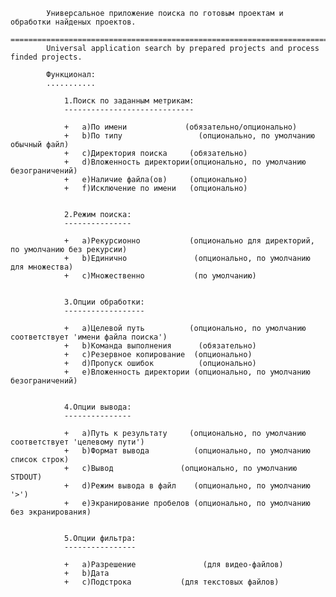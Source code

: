 			Универсальное приложение поиска по готовым проектам и обработки найденых проектов.
			==================================================================================
			Universal application search by prepared projects and process finded projects.

			Функционал:
			...........
			
				1.Поиск по заданным метрикам:
				-----------------------------

				+	a)По имени		       (обязательно/опционально)
				+	b)По типу		          (опционально, по умолчанию обычный файл)
				+	c)Директория поиска     (обязательно)
				+   d)Вложенность директории(опционально, по умолчанию безограничений)
				+   e)Наличие файла(ов)     (опционально)
				+   f)Исключение по имени   (опционально)
					

				2.Режим поиска:
				---------------

				+	a)Рекурсионно 		    (опционально для директорий, по умолчанию без рекурсии)
				+	b)Единично 		         (опционально, по умолчанию для множества)
				+	c)Множественно	 	     (по умолчанию)
	

				3.Опции обработки:
				------------------
					
				+	a)Целевой путь	    	(опционально, по умолчанию соответствует 'имени файла поиска')
				+	b)Команда выполнения	  (обязательно)
				+	с)Резервное копирование  (опционально)
				+	d)Пропуск ошибок    	  (опционально)
				+   e)Вложенность директории (опционально, по умолчанию безограничений) 


				4.Опции вывода:
				---------------
					
				+	a)Путь к результату	    (опционально, по умолчанию соответствует 'целевому пути')
				+	b)Формат вывода          (опционально, по умолчанию список строк)
				+	c)Вывод			      (опционально, по умолчанию STDOUT)
				+ 	d)Режим вывода в файл	 (опционально, по умолчанию '>')
				+   e)Экранирование пробелов (опционально, по умолчанию без экранирования)


				5.Опции фильтра:
				----------------
					
				+	a)Разрешение		       (для видео-файлов)
				+	b)Дата
				+	c)Подстрока		      (для текстовых файлов)